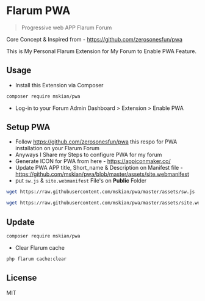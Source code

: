 # Flarum PWA

> Progressive web APP Flarum Forum

Core Concept & Inspired from - <https://github.com/zerosonesfun/pwa>

This is My Personal Flarum Extension for My Forum to Enable PWA Feature.

## Usage

- Install this Extension via Composer

```bash
composer require mskian/pwa
```

- Log-in to your Forum Admin Dashboard > Extension > Enable PWA

## Setup PWA

- Follow <https://github.com/zerosonesfun/pwa> this respo for PWA installation on your Flarum Forum
- Anyways I Share my Steps to configure PWA for my forum
- Generate ICON for PWA from here - <https://appiconmaker.co/>
- Update PWA APP title, Short_name & Description on Manifest file - <https://github.com/mskian/pwa/blob/master/assets/site.webmanifest>
- put `sw.js` & `site.webmanifest` File's on **Public** Folder

```bash
wget https://raw.githubusercontent.com/mskian/pwa/master/assets/sw.js
```

```bash
wget https://raw.githubusercontent.com/mskian/pwa/master/assets/site.webmanifest
```

## Update

```bash
composer require mskian/pwa
```

- Clear Flarum cache

```bash
php flarum cache:clear
```

## License

MIT
